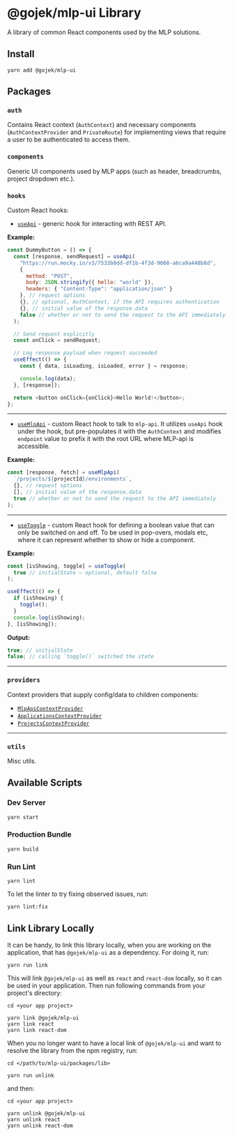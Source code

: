 # @gojek/mlp-ui Library

A library of common React components used by the MLP solutions.

## Install

```shell script
yarn add @gojek/mlp-ui
```

## Packages

### `auth`

Contains React context (`AuthContext`) and necessary components (`AuthContextProvider` and `PrivateRoute`) for implementing views that require a user to be authenticated to access them.

### `components`

Generic UI components used by MLP apps (such as header, breadcrumbs, project dropdown etc.).

### `hooks`

Custom React hooks:

- [`useApi`](./src/hooks/useApi.js) - generic hook for interacting with REST API.

**Example:**

```js
const DummyButton = () => {
  const [response, sendRequest] = useApi(
    "https://run.mocky.io/v3/7533b0dd-df1b-4f3d-9068-a6ca9a448b8d",
    {
      method: "POST",
      body: JSON.stringify({ hello: "world" }),
      headers: { "Content-Type": "application/json" }
    }, // request options
    {}, // optional, AuthContext, if the API requires authentication
    {}, // initial value of the response.data
    false // whether or not to send the request to the API immediately
  );

  // Send request explicitly
  const onClick = sendRequest;

  // Log response payload when request succeeded
  useEffect(() => {
    const { data, isLoading, isLoaded, error } = response;

    console.log(data);
  }, [response]);

  return <button onClick={onClick}>Hello World!</button>;
};
```

---

- [`useMlpApi`](./src/hooks/useMlpApi.js) - custom React hook to talk to `mlp-api`. It utilizes `useApi` hook under the hook, but pre-populates it with the `AuthContext` and modifies `endpoint` value to prefix it with the root URL where MLP-api is accessible.

**Example:**

```js
const [response, fetch] = useMlpApi(
  `/projects/${projectId}/environments`,
  {}, // request options
  [], // initial value of the response.data
  true // whether or not to send the request to the API immediately
);
```

---

- [`useToggle`](src/hooks/useToggle.js) - custom React hook for defining a boolean value that can only be switched on and off. To be used in pop-overs, modals etc, where it can represent whether to show or hide a component.

**Example:**

```js
const [isShowing, toggle] = useToggle(
  true // initialState – optional, default false
);

useEffect(() => {
  if (isShowing) {
    toggle();
  }
  console.log(isShowing);
}, [isShowing]);
```

**Output:**

```js
true; // initialState
false; // calling `toggle()` switched the state
```

---

### `providers`

Context providers that supply config/data to children components:

- [`MlpApiContextProvider`](./src/providers/api)
- [`ApplicationsContextProvider`](./src/providers/application)
- [`ProjectsContextProvider`](./src/providers/project)

---

### `utils`

Misc utils.

## Available Scripts

### Dev Server

```shell script
yarn start
```

### Production Bundle

```shell script
yarn build
```

### Run Lint

```shell script
yarn lint
```

To let the linter to try fixing observed issues, run:

```shell script
yarn lint:fix
```

## Link Library Locally

It can be handy, to link this library locally, when you are working on the application, that has `@gojek/mlp-ui` as a dependency. For doing it, run:

```shell script
yarn run link
```

This will link `@gojek/mlp-ui` as well as `react` and `react-dom` locally, so it can be used in your application. Then run following commands from your project's directory:

```shell script
cd <your app project>

yarn link @gojek/mlp-ui
yarn link react
yarn link react-dom
```

When you no longer want to have a local link of `@gojek/mlp-ui` and want to resolve the library from the npm registry, run:

```shell script
cd </path/to/mlp-ui/packages/lib>

yarn run unlink
```

and then:

```shell script
cd <your app project>

yarn unlink @gojek/mlp-ui
yarn unlink react
yarn unlink react-dom
```
